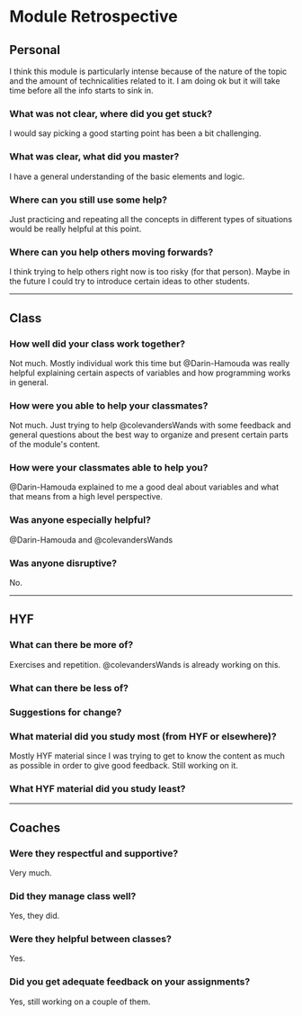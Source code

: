 # Module Retrospective

## Personal

<!-- How did you do in this module? -->

I think this module is particularly intense because of the nature of the topic
and the amount of technicalities related to it. I am doing ok but it will take
time before all the info starts to sink in.

### What was not clear, where did you get stuck?

I would say picking a good starting point has been a bit challenging.

### What was clear, what did you master?

I have a general understanding of the basic elements and logic.

### Where can you still use some help?

Just practicing and repeating all the concepts in different types of situations
would be really helpful at this point.

### Where can you help others moving forwards?

I think trying to help others right now is too risky (for that person). Maybe in
the future I could try to introduce certain ideas to other students.

---

## Class

<!-- How did your class do in this module? -->

### How well did your class work together?

Not much. Mostly individual work this time but @Darin-Hamouda was really helpful
explaining certain aspects of variables and how programming works in general.

### How were you able to help your classmates?

Not much. Just trying to help @colevandersWands with some feedback and general
questions about the best way to organize and present certain parts of the
module's content.

### How were your classmates able to help you?

@Darin-Hamouda explained to me a good deal about variables and what that means
from a high level perspective.

### Was anyone especially helpful?

@Darin-Hamouda and @colevandersWands

### Was anyone disruptive?

No.

---

## HYF

<!-- How did HYF do in this module? -->

### What can there be more of?

Exercises and repetition. @colevandersWands is already working on this.

### What can there be less of?

### Suggestions for change?

### What material did you study most (from HYF or elsewhere)?

Mostly HYF material since I was trying to get to know the content as much as
possible in order to give good feedback. Still working on it.

### What HYF material did you study least?

---

## Coaches

<!-- How did the coaches do in this module? -->

### Were they respectful and supportive?

Very much.

### Did they manage class well?

Yes, they did.

### Were they helpful between classes?

Yes.

### Did you get adequate feedback on your assignments?

Yes, still working on a couple of them.

